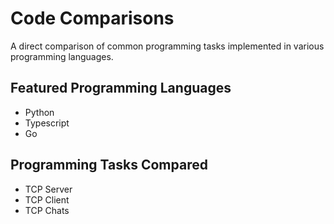 # Code Comparisons
A direct comparison of common programming tasks implemented in various programming languages.

## Featured Programming Languages
- Python
- Typescript
- Go

## Programming Tasks Compared
- TCP Server
- TCP Client
- TCP Chats
